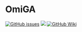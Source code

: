 # OmiGA 
[![GitHub issues](https://img.shields.io/github/issues/SCAU-AnimalGenetics/OmiGA?color=green)](https://github.com/SCAU-AnimalGenetics/OmiGA/issues/new) [![](https://img.shields.io/badge/GitHub-0.4-blueviolet.svg)](https://github.com/SCAU-AnimalGenetics/OmiGA) [![GitHub Wiki](https://img.shields.io/badge/GitHub-Wiki-yellow)](https://github.com/SCAU-AnimalGenetics/OmiGA/wiki)
